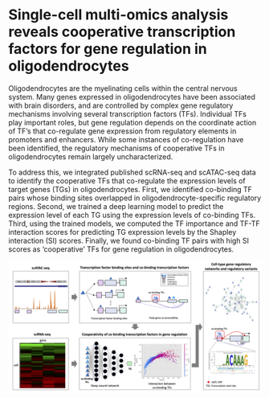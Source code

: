# Single-cell multi-omics analysis reveals cooperative transcription factors for gene regulation in oligodendrocytes

Oligodendrocytes are the myelinating cells within the central nervous system. Many genes expressed in oligodendrocytes have been associated with brain disorders, and are controlled by complex gene regulatory mechanisms involving several transcription factors (TFs). Individual TFs play important roles, but gene regulation depends on the coordinate action of TF’s that  co-regulate gene expression from regulatory elements in promoters and enhancers. While some instances of co-regulation have been identified, the regulatory mechanisms of cooperative TFs in oligodendrocytes remain largely uncharacterized.

To address this, we integrated published scRNA-seq and scATAC-seq data to identify the cooperative TFs that co-regulate the expression levels of target genes (TGs) in oligodendrocytes. First, we identified co-binding TF pairs whose binding sites overlapped in oligodendrocyte-specific regulatory regions. Second, we trained a deep learning model to predict the expression level of each TG using the expression levels of co-binding TFs. Third, using the trained models, we computed the TF importance and TF-TF interaction scores for predicting TG expression levels by the Shapley interaction (SI) scores. Finally, we found co-binding TF pairs with high SI scores as ‘cooperative’ TFs for gene regulation in oligodendrocytes.

![Title](images/Fig1.png "Title")

